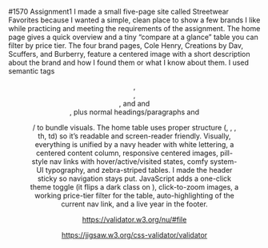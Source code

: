 #1570 Assignment1 
I made a small five-page site called Streetwear Favorites because I wanted a simple, clean place to show a few brands I like while practicing and meeting the requirements of the assignment.
The home page gives a quick overview and a tiny “compare at a glance” table you can filter by price tier.
The four brand pages, Cole Henry, Creations by Dav, Scuffers, and Burberry, feature a centered image with a short description about the brand and how I found them or what I know about them. I used semantic tags 
<header>, <nav>, <main>, and and <footer>, plus normal headings/paragraphs and <figure>/<img> to bundle visuals. The home table uses proper structure (<caption>, <thead>, <tbody>, th, td) so it’s readable and screen-reader friendly.
Visually, everything is unified by a navy header with white lettering, a centered content column, responsive centered images, pill-style nav links with hover/active/visited states, comfy system-UI typography, and zebra-striped tables. 
I made the header sticky so navigation stays put. JavaScript adds a one-click theme toggle (it flips a dark class on <body>), click-to-zoom images, a working price-tier filter for the table, auto-highlighting of the current nav link, and a live year in the footer.

https://validator.w3.org/nu/#file

https://jigsaw.w3.org/css-validator/validator

